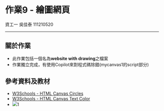# 作業9 - 繪圖網頁
資工一 吳佳泰 111210520

---
## 關於作業

* 此作業包括一個名為**website with drawing**之檔案
* 作業獨立完成，有使用Copilot來對程式碼除錯(mycanvas1的script部分)

## 參考資料及教材

* [W3Schools - HTML Canvas Circles](https://www.w3schools.com/graphics/canvas_circles.asp)
* [W3Schools - HTML Canvas Text Color](https://www.w3schools.com/graphics/canvas_text_color.asp)
* [![](https://lh6.googleusercontent.com/proxy/gysRNhLUTTqOwy9zeBiop1OZm4uMS56v7XI9SxWExPXQ8YVRZoU5EoCBHF6oPqo_SgoYjWFrpJkEnm2krAE_UtumyDp_aWglLkdXzSiJg4mpfw8FcOgG4bKUWHtTadhF)](https://buzzorange.com/techorange/2016/10/20/7-greatest-logo/ "前往圖片來源網站")1